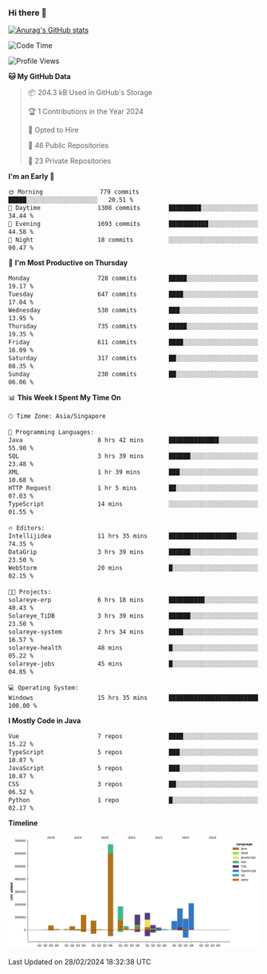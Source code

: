 ### Hi there 👋

[![Anurag's GitHub stats](https://github-readme-stats.vercel.app/api?username=xiumu2017&show_icons=true&theme=radical)](https://github.com/anuraghazra/github-readme-stats)

<!--
**xiumu2017/xiumu2017** is a ✨ _special_ ✨ repository because its `README.md` (this file) appears on your GitHub profile.

Here are some ideas to get you started:

- 🔭 I’m currently working on ...
- 🌱 I’m currently learning ...
- 👯 I’m looking to collaborate on ...
- 🤔 I’m looking for help with ...
- 💬 Ask me about ...
- 📫 How to reach me: ...
- 😄 Pronouns: ...
- ⚡ Fun fact: ...
-->

<!--START_SECTION:waka-->
![Code Time](http://img.shields.io/badge/Code%20Time-1%2C983%20hrs%2044%20mins-blue)

![Profile Views](http://img.shields.io/badge/Profile%20Views-0-blue)

**🐱 My GitHub Data** 

> 📦 204.3 kB Used in GitHub's Storage 
 > 
> 🏆 1 Contributions in the Year 2024
 > 
> 💼 Opted to Hire
 > 
> 📜 46 Public Repositories 
 > 
> 🔑 23 Private Repositories 
 > 
**I'm an Early 🐤** 

```text
🌞 Morning                779 commits         █████░░░░░░░░░░░░░░░░░░░░   20.51 % 
🌆 Daytime                1308 commits        █████████░░░░░░░░░░░░░░░░   34.44 % 
🌃 Evening                1693 commits        ███████████░░░░░░░░░░░░░░   44.58 % 
🌙 Night                  18 commits          ░░░░░░░░░░░░░░░░░░░░░░░░░   00.47 % 
```
📅 **I'm Most Productive on Thursday** 

```text
Monday                   728 commits         █████░░░░░░░░░░░░░░░░░░░░   19.17 % 
Tuesday                  647 commits         ████░░░░░░░░░░░░░░░░░░░░░   17.04 % 
Wednesday                530 commits         ███░░░░░░░░░░░░░░░░░░░░░░   13.95 % 
Thursday                 735 commits         █████░░░░░░░░░░░░░░░░░░░░   19.35 % 
Friday                   611 commits         ████░░░░░░░░░░░░░░░░░░░░░   16.09 % 
Saturday                 317 commits         ██░░░░░░░░░░░░░░░░░░░░░░░   08.35 % 
Sunday                   230 commits         ██░░░░░░░░░░░░░░░░░░░░░░░   06.06 % 
```


📊 **This Week I Spent My Time On** 

```text
🕑︎ Time Zone: Asia/Singapore

💬 Programming Languages: 
Java                     8 hrs 42 mins       ██████████████░░░░░░░░░░░   55.90 % 
SQL                      3 hrs 39 mins       ██████░░░░░░░░░░░░░░░░░░░   23.48 % 
XML                      1 hr 39 mins        ███░░░░░░░░░░░░░░░░░░░░░░   10.68 % 
HTTP Request             1 hr 5 mins         ██░░░░░░░░░░░░░░░░░░░░░░░   07.03 % 
TypeScript               14 mins             ░░░░░░░░░░░░░░░░░░░░░░░░░   01.55 % 

🔥 Editors: 
Intellijidea             11 hrs 35 mins      ███████████████████░░░░░░   74.35 % 
DataGrip                 3 hrs 39 mins       ██████░░░░░░░░░░░░░░░░░░░   23.50 % 
WebStorm                 20 mins             █░░░░░░░░░░░░░░░░░░░░░░░░   02.15 % 

🐱‍💻 Projects: 
solareye-erp             6 hrs 18 mins       ██████████░░░░░░░░░░░░░░░   40.43 % 
Solareye_TiDB            3 hrs 39 mins       ██████░░░░░░░░░░░░░░░░░░░   23.50 % 
solareye-system          2 hrs 34 mins       ████░░░░░░░░░░░░░░░░░░░░░   16.57 % 
solareye-health          48 mins             █░░░░░░░░░░░░░░░░░░░░░░░░   05.22 % 
solareye-jobs            45 mins             █░░░░░░░░░░░░░░░░░░░░░░░░   04.85 % 

💻 Operating System: 
Windows                  15 hrs 35 mins      █████████████████████████   100.00 % 
```

**I Mostly Code in Java** 

```text
Vue                      7 repos             ████░░░░░░░░░░░░░░░░░░░░░   15.22 % 
TypeScript               5 repos             ███░░░░░░░░░░░░░░░░░░░░░░   10.87 % 
JavaScript               5 repos             ███░░░░░░░░░░░░░░░░░░░░░░   10.87 % 
CSS                      3 repos             ██░░░░░░░░░░░░░░░░░░░░░░░   06.52 % 
Python                   1 repo              █░░░░░░░░░░░░░░░░░░░░░░░░   02.17 % 
```



**Timeline**

![Lines of Code chart](https://raw.githubusercontent.com/xiumu2017/xiumu2017/main/assets/bar_graph.png)


 Last Updated on 28/02/2024 18:32:38 UTC
<!--END_SECTION:waka-->
